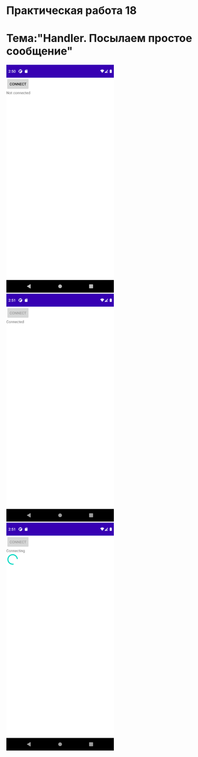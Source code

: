Практическая работа 18
==========================================
Тема:"Handler. Посылаем простое сообщение"
==========================================
<img src="1.png" 
     height="600">
<img src="2.png" 
     height="600">
<img src="3.png" 
     height="600">
